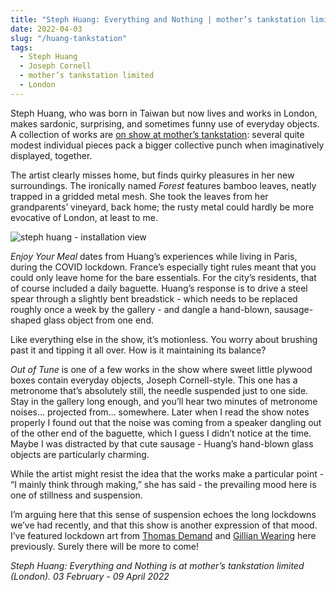 ```yaml
---
title: "Steph Huang: Everything and Nothing | mother’s tankstation limited"
date: 2022-04-03
slug: "/huang-tankstation"
tags:
  - Steph Huang
  - Joseph Cornell
  - mother’s tankstation limited
  - London
---
```


Steph Huang, who was born in Taiwan but now lives and works in London, makes sardonic, surprising, and sometimes funny use of everyday objects. A collection of works are [on show at mother’s tankstation](http://www.motherstankstation.com/exhibition/everything-and-nothing/text/): several quite modest individual pieces pack a bigger collective punch when imaginatively displayed, together.

The artist clearly misses home, but finds quirky pleasures in her new surroundings. The ironically named *Forest* features bamboo leaves, neatly trapped in a gridded metal mesh. She took the leaves from her grandparents’ vineyard, back home; the rusty metal could hardly be more evocative of London, at least to me.

![steph huang - installation view](/huang-tankstation-1.jpeg)

*Enjoy Your Meal* dates from Huang’s experiences while living in Paris, during the COVID lockdown. France’s especially tight rules meant that you could only leave home for the bare essentials. For the city’s residents, that of course included a daily baguette. Huang’s response is to drive a steel spear through a slightly bent breadstick - which needs to be replaced roughly once a week by the gallery - and dangle a hand-blown, sausage-shaped glass object from one end. 

Like everything else in the show, it’s motionless. You worry about brushing past it and tipping it all over. How is it maintaining its balance?

*Out of Tune* is one of a few works in the show where sweet little plywood boxes contain everyday objects, Joseph Cornell-style. This one has a metronome that’s absolutely still, the needle suspended just to one side. Stay in the gallery long enough, and you’ll hear two minutes of metronome noises… projected from… somewhere. Later when I read the show notes properly I found out that the noise was coming from a speaker dangling out of the other end of the baguette, which I guess I didn’t notice at the time. Maybe I was distracted by that cute sausage - Huang’s hand-blown glass objects are particularly charming.

While the artist might resist the idea that the works make a particular point - “I mainly think through making,” she has said - the prevailing mood here is one of stillness and suspension.

I’m arguing here that this sense of suspension echoes the long lockdowns we’ve had recently, and that this show is another expression of that mood. I’ve featured lockdown art from [Thomas Demand](/demand-spruth-magers) and [Gillian Wearing](/wearing-paley) here previously. Surely there will be more to come!

*Steph Huang: Everything and Nothing is at mother’s tankstation limited (London). 03 February - 09 April 2022*
